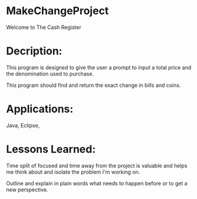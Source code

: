 # MakeChangeProject

Welcome to The Cash Register

# Decription:

This program is designed to give the user a prompt to input a total price and the denomination used to purchase. 

This program should find and return the exact change in bills and coins.

# Applications:
Java, Eclipse, 

# Lessons Learned:
Time split of focused and time away from the project is valuable and helps me think about and isolate the problem I'm working on. 

Outline and explain in plain words what needs to happen before or to get a new perspective.
